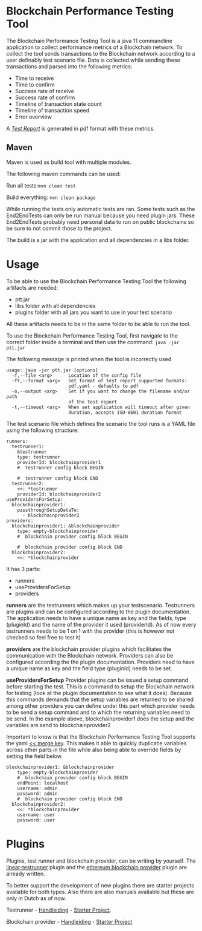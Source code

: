 # Blockchain Performance Testing Tool
The Blockchain Performance Testing Tool is a java 11 commandline application to collect performance metrics of a Blockchain network. 
To collect the tool sends transactions to the Blockchain network according to a user definably test scenario file. 
Data is collected while sending these transactions and parsed into the following metrics:
- Time to receive
- Time to confirm
- Success rate of receive
- Success rate of confirm
- Timeline of transaction state count
- Timeline of transaction speed
- Error overview

A [*Test Report*](performance-testing-tool/application/ptt-report-191209-1445.pdf) is generated in pdf format with these metrics.

## Maven
Maven is used as build tool with multiple modules.

The following maven commands can be used:

Run all tests:`mvn clean test`

Build everything: `mvn clean package`

While running the tests only automatic tests are ran. Some tests such as the End2EndTests can only be run manual because you need plugin jars. These End2EndTests probably need personal data to run on public blockchains so be sure to not commit those to the project.

The build is a jar with the application and all dependencies in a libs folder.

#  Usage
To be able to use the Blockchain Performance Testing Tool the following artifacts are needed:
- ptt.jar
- libs folder with all dependencies
- plugins folder with all jars you want to use in your test scenario

All these artifacts needs to be in the same folder to be able to run the tool.

To use the Blockchain Performance Testing Tool, first navigate to the correct folder inside a terminal and then use the command: `java -jar ptt.jar`

The following message is printed when the tool is incorrectly used
```
usage: java -jar ptt.jar [options]
  -f,--file <arg>      Location of the config file
  -ft,--format <arg>   Set format of test report supported formats:
                       pdf,yaml - defaults to pdf
  -o,--output <arg>    Set if you want to change the filename and/or path
                       of the test report
  -t,--timeout <arg>   When set application will timeout after given
                       duration, accepts ISO-8601 duration format
```

The test scenario file which defines the scenario the tool runs is a YAML file using the following structure:
```
runners:
  testrunner1:
    &testrunner
    type: testrunner
    providerId: blockchainprovider1
    #  testrunner config block BEGIN

    #  testrunner config block END
  testrunner2:
    <<: *testrunner
    providerId: blockchainprovider2
useProvidersForSetup:
  blockchainprovider1:
    passthroughSetupDataTo:
      - blockchainprovider2
providers:
  blockchainprovider1: &blockchainprovider
    type: empty-blockchainprovider
    #  blockchain provider config block BEGIN

    #  blockchain provider config block END
  blockchainprovider2:
    <<: *blockchainprovider
```
It has 3 parts:
- runners
- useProvidersForSetup
- providers

**runners** are the testrunners which makes up your testscenario. Testrunners are plugins and can be configured according to the plugin documentation. The application needs to have a unique name as key and the fields, type (pluginId) and the name of the provider it used (providerId). As of now every testrunners needs to be 1 on 1 with the provider (this is however not checked so feel free to test it)

**providers** are the blockchain provider plugins which facilitates the communication with the Blockchain network. Providers can also be configured according the the plugin documentation. Providers need to have a unique name as key and the field type (pluginId) needs to be set.

**useProvidersForSetup** Provider plugins can be issued a setup command before starting the test. This is a command to setup the Blockchain network for testing (look at the plugin documentation to see what it does). Because this commands demands that the setup variables are returned to be shared among other providers you can define under this part which provider needs to be send a setup command and to which the returning variables need to be send. In the example above, blockchainprovider1 does the setup and the variables are send to blockchainprovider2

Important to know is that the Blockchain Performance Testing Tool supports the yaml [<< merge key](https://yaml.org/type/merge.html).
This makes it able to quickly duplicatie variables across other parts in the file while also being able to override fields by setting the field below. 
```
blockchainprovider1: &blockchainprovider
    type: empty-blockchainprovider
    #  blockchain provider config block BEGIN
    endPoint: localhost
    username: admin
    password: admin
    #  blockchain provider config block END
  blockchainprovider2:
    <<: *blockchainprovider
    username: user
    password: user
``` 

# Plugins
Plugins, test runner and blockchain provider, can be writing by yourself. The [linear-testrunner](performance-testing-tool/plugins/linear-testrunner) plugin and the [ethereum blockchain provider](performance-testing-tool/plugins/ethereum-blockchainprovider) plugin are already written.

To better support the development of new plugins there are starter projects available for both types. Also there are also manuals available but these are only in Dutch as of now.

Testrunner - [Handleiding](Documentatie/PTT-TestRunnerPluginHandleiding.odt) - [Starter Project](performance-testing-tool/plugins/empty-testrunner).

Blockchain provider - [Handleiding](Documentatie/PTT-BlockchainProviderPluginHandleiding.odt) - [Starter Project](performance-testing-tool/plugins/empty-blockchainprovider)
